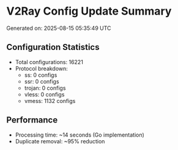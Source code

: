 # V2Ray Config Update Summary
Generated on: 2025-08-15 05:35:49 UTC

## Configuration Statistics
- Total configurations: 16221
- Protocol breakdown:
  - ss: 0 configs
  - ssr: 0 configs
  - trojan: 0 configs
  - vless: 0 configs
  - vmess: 1132 configs

## Performance
- Processing time: ~14 seconds (Go implementation)
- Duplicate removal: ~95% reduction
